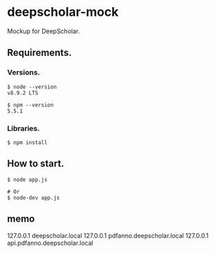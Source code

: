 # deepscholar-mock
Mockup for DeepScholar.

## Requirements.
### Versions.
```
$ node --version
v8.9.2 LTS

$ npm --version
5.5.1
```
### Libraries.
```
$ npm install
```

## How to start.
```
$ node app.js

# Or
$ node-dev app.js
```

## memo
127.0.0.1  deepscholar.local
127.0.0.1  pdfanno.deepscholar.local
127.0.0.1  api.pdfanno.deepscholar.local